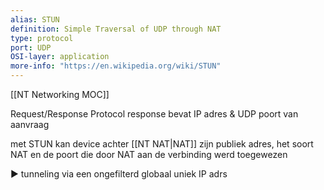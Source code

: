 ```yaml
---
alias: STUN
definition: Simple Traversal of UDP through NAT 
type: protocol
port: UDP
OSI-layer: application
more-info: "https://en.wikipedia.org/wiki/STUN"
---
```

[[NT Networking MOC]]

Request/Response Protocol
response bevat IP adres & UDP poort van aanvraag

met STUN kan device achter [[NT NAT|NAT]] zijn publiek adres, het soort NAT en de poort die door NAT aan de verbinding werd toegewezen

▶ tunneling via een ongefilterd globaal uniek IP adrs
 